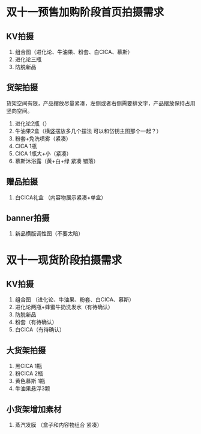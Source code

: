 # 双十一预售加购阶段首页拍摄需求
## KV拍摄
1. 组合图（进化论、牛油果、粉套、白CICA、慕斯）
2. 进化论三瓶
3. 防脱新品

## 货架拍摄
货架空间有限，产品摆放尽量紧凑，左侧或者右侧需要排文字，产品摆放保持占用竖向空间。

1. 进化论2瓶（）
2. 牛油果2盒（横竖摆放多几个摆法 可以和岱钥主图那个一起？）
3. 粉套+免洗喷雾（紧凑）
4. CICA 1瓶
5. CICA 1瓶大+小（紧凑）
6. 慕斯沐浴露（黄+白+绿 紧凑 错落）

## 赠品拍摄
1. 白CICA礼盒 （内容物展示紧凑+单盒）

## banner拍摄
1. 新品横版调性图（不要太暗）


# 双十一现货阶段拍摄需求
## KV拍摄
1. 组合图 （进化论、牛油果、粉套、白CICA、慕斯）
2. 进化论两瓶+蜂蜜牛奶洗发水（有待确认）
3. 防脱新品
4. 粉套（有待确认）
5. 白CICA（有待确认）

## 大货架拍摄
1. 黑CICA 1瓶
2. 粉CICA 2瓶
3. 黄色慕斯 1瓶
4. 牛油果悬浮3颗

## 小货架增加素材
1. 蒸汽发膜 （盒子和内容物组合 紧凑）